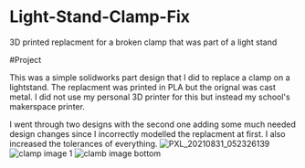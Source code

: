 
# Light-Stand-Clamp-Fix
3D printed replacment for a broken clamp that was part of a light stand 

#Project

This was a simple solidworks part design that I did to replace a clamp on a lightstand. The replacment was printed in PLA but the orignal was cast metal. I did not use my personal 3D printer for this but instead my school's makerspace printer. 

I went  through two designs with the second one adding some much needed design changes since I incorrectly modelled the replacment at first. I also increased the tolerances of everything. 
![PXL_20210831_052326139](https://user-images.githubusercontent.com/72219191/131446797-47750b7c-c453-43a1-97aa-f25096e2e661.jpg)
![clamp image 1](https://user-images.githubusercontent.com/72219191/131446489-b08bc735-c23c-42dd-81e4-d6bade2beda3.PNG)
![clamb image bottom](https://user-images.githubusercontent.com/72219191/131446488-72940ccd-eb36-449b-9845-3c571ab99d45.PNG)
